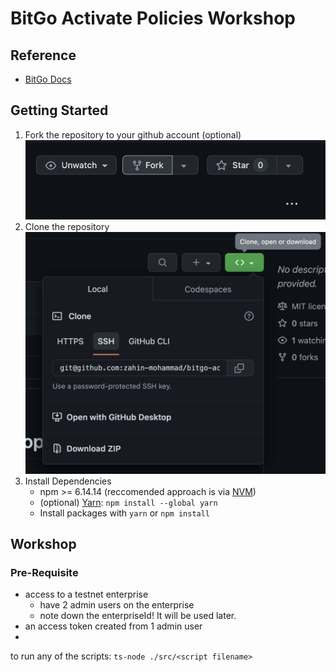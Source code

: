 # BitGo Activate Policies Workshop
## Reference
- [BitGo Docs](https://developers.bitgo.com)
## Getting Started
1. Fork the repository to your github account (optional)
![Github Fork](./docs/fork.png)
2. Clone the repository 
![Github Clone](./docs/clone.png)
3. Install Dependencies
    - npm >= 6.14.14 (reccomended approach is via [NVM](https://github.com/nvm-sh/nvm))
    - (optional) [Yarn](https://classic.yarnpkg.com/lang/en/docs/install/#mac-stable): `npm install --global yarn`
    - Install packages with `yarn` or `npm install`

## Workshop
### Pre-Requisite
- access to a testnet enterprise
    - have 2 admin users on the enterprise
    - note down the enterpriseId! It will be used later.
- an access token created from 1 admin user
- 

to run any of the scripts:
`ts-node ./src/<script filename>`
